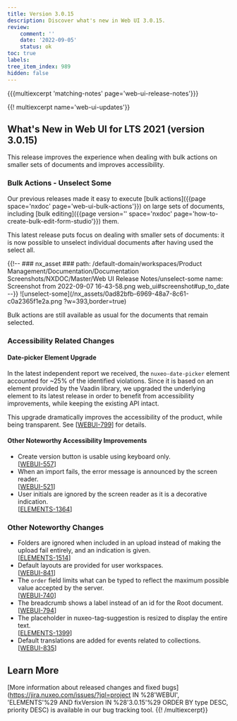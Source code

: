 ```yaml
---
title: Version 3.0.15
description: Discover what's new in Web UI 3.0.15.
review:
    comment: ''
    date: '2022-09-05'
    status: ok
toc: true
labels:
tree_item_index: 989
hidden: false
---
```


{{{multiexcerpt 'matching-notes' page='web-ui-release-notes'}}}

{{! multiexcerpt name='web-ui-updates'}}
## What's New in Web UI for LTS 2021 (version 3.0.15)

This release improves the experience when dealing with bulk actions on smaller sets of documents and improves accessibility.

### Bulk Actions - Unselect Some

Our previous releases made it easy to execute [bulk actions]({{page space='nxdoc' page='web-ui-bulk-actions'}}) on large sets of documents, including [bulk editing]({{page version='' space='nxdoc' page='how-to-create-bulk-edit-form-studio'}}) them.

This latest release puts focus on dealing with smaller sets of documents: it is now possible to unselect individual documents after having used the select all.

{{!--     ### nx_asset ###
    path: /default-domain/workspaces/Product Management/Documentation/Documentation Screenshots/NXDOC/Master/Web UI Release Notes/unselect-some
    name: Screenshot from 2022-09-07 16-43-58.png
    web_ui#screenshot#up_to_date
--}}
![unselect-some](/nx_assets/0ad82bfb-6969-48a7-8c61-c0a2365f1e2a.png ?w=393,border=true)

Bulk actions are still available as usual for the documents that remain selected.

### Accessibility Related Changes

#### Date-picker Element Upgrade

In the latest independent report we received, the `nuxeo-date-picker` element accounted for ~25% of the identified violations. Since it is based on an element provided by the Vaadin library, we upgraded the underlying element to its latest release in order to benefit from accessibility improvements, while keeping the existing API intact.

This upgrade dramatically improves the accessibility of the product, while being transparent. See [[WEBUI-799](https://jira.nuxeo.com/browse/WEBUI-799)] for details.

#### Other Noteworthy Accessibility Improvements

- Create version button is usable using keyboard only.<br/>[[WEBUI-557](https://jira.nuxeo.com/browse/WEBUI-557)]
- When an import fails, the error message is announced by the screen reader.<br/>[[WEBUI-521](https://jira.nuxeo.com/browse/WEBUI-521)]
- User initials are ignored by the screen reader as it is a decorative indication.<br/>[[ELEMENTS-1364](https://jira.nuxeo.com/browse/ELEMENTS-1364)]

### Other Noteworthy Changes

- Folders are ignored when included in an upload instead of making the upload fail entirely, and an indication is given.<br/>[[ELEMENTS-1514](https://jira.nuxeo.com/browse/ELEMENTS-1514)]
- Default layouts are provided for user workspaces.<br/>[[WEBUI-841](https://jira.nuxeo.com/browse/WEBUI-841)]
- The `order` field limits what can be typed to reflect the maximum possible value accepted by the server.<br/>[[WEBUI-740](https://jira.nuxeo.com/browse/WEBUI-740)]
- The breadcrumb shows a label instead of an id for the Root document.<br/>[[WEBUI-794](https://jira.nuxeo.com/browse/WEBUI-794)]
- The placeholder in nuxeo-tag-suggestion is resized to display the entire text.<br/>[[ELEMENTS-1399](https://jira.nuxeo.com/browse/ELEMENTS-1399)]
- Default translations are added for events related to collections.<br/>[[WEBUI-835](https://jira.nuxeo.com/browse/WEBUI-835)]


## Learn More

[More information about released changes and fixed bugs](https://jira.nuxeo.com/issues/?jql=project IN %28'WEBUI', 'ELEMENTS'%29 AND fixVersion IN %28'3.0.15'%29 ORDER BY type DESC, priority DESC) is available in our bug tracking tool.
{{! /multiexcerpt}}
